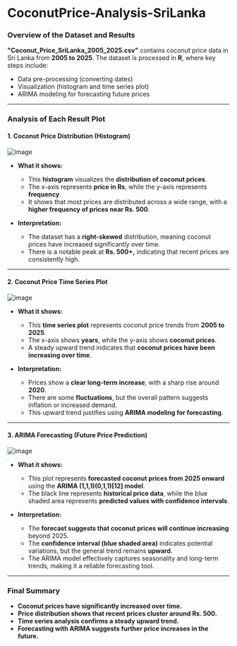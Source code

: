 # CoconutPrice-Analysis-SriLanka
### **Overview of the Dataset and Results**
**"Coconut_Price_SriLanka_2005_2025.csv"** contains coconut price data in Sri Lanka from **2005 to 2025**. The dataset is processed in **R**, where key steps include:
- Data pre-processing (converting dates)
- Visualization (histogram and time series plot)
- ARIMA modeling for forecasting future prices

---

### **Analysis of Each Result Plot**

#### **1. Coconut Price Distribution (Histogram)**
![image](https://github.com/user-attachments/assets/be58e088-fbee-44b7-992e-6a4498c6e1f7)
- **What it shows:**  
  - This **histogram** visualizes the **distribution of coconut prices**.
  - The x-axis represents **price in Rs**, while the y-axis represents **frequency**.
  - It shows that most prices are distributed across a wide range, with a **higher frequency of prices near Rs. 500**.
  
- **Interpretation:**  
  - The dataset has a **right-skewed** distribution, meaning coconut prices have increased significantly over time.
  - There is a notable peak at **Rs. 500+,** indicating that recent prices are consistently high.

---

#### **2. Coconut Price Time Series Plot**
![image](https://github.com/user-attachments/assets/1a693c79-41bb-4722-9a4c-6b27790a43e8)

- **What it shows:**  
  - This **time series plot** represents coconut price trends from **2005 to 2025**.
  - The x-axis shows **years**, while the y-axis shows **coconut prices**.
  - A steady upward trend indicates that **coconut prices have been increasing over time**.

- **Interpretation:**  
  - Prices show a **clear long-term increase**, with a sharp rise around **2020**.
  - There are some **fluctuations**, but the overall pattern suggests inflation or increased demand.
  - This upward trend justifies using **ARIMA modeling for forecasting**.

---

#### **3. ARIMA Forecasting (Future Price Prediction)**
![image](https://github.com/user-attachments/assets/4a410d94-7986-4aaa-91a3-6a697736447b)

- **What it shows:**  
  - This plot represents **forecasted coconut prices from 2025 onward** using the **ARIMA (1,1,1)(0,1,1)[12] model**.
  - The black line represents **historical price data**, while the blue shaded area represents **predicted values with confidence intervals**.

- **Interpretation:**  
  - The **forecast suggests that coconut prices will continue increasing** beyond 2025.
  - The **confidence interval (blue shaded area)** indicates potential variations, but the general trend remains **upward**.
  - The ARIMA model effectively captures seasonality and long-term trends, making it a reliable forecasting tool.

---

### **Final Summary**
- **Coconut prices have significantly increased over time.**
- **Price distribution shows that recent prices cluster around Rs. 500.**
- **Time series analysis confirms a steady upward trend.**
- **Forecasting with ARIMA suggests further price increases in the future.**

